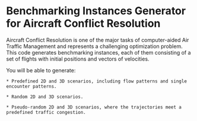 # Benchmarking Instances Generator for Aircraft Conflict Resolution
Aircraft Conflict Resolution is one of the major tasks of computer-aided Air Traffic Management and represents a challenging optimization problem. This code generates benchmarking instances, each of them consisting of a set of flights with initial positions and vectors of velocities.

You will be able to generate:

	* Predefined 2D and 3D scenarios, including flow patterns and single encounter patterns.
	
	* Random 2D and 3D scenarios.
	
	* Pseudo-random 2D and 3D scenarios, where the trajectories meet a predefined traffic congestion.
